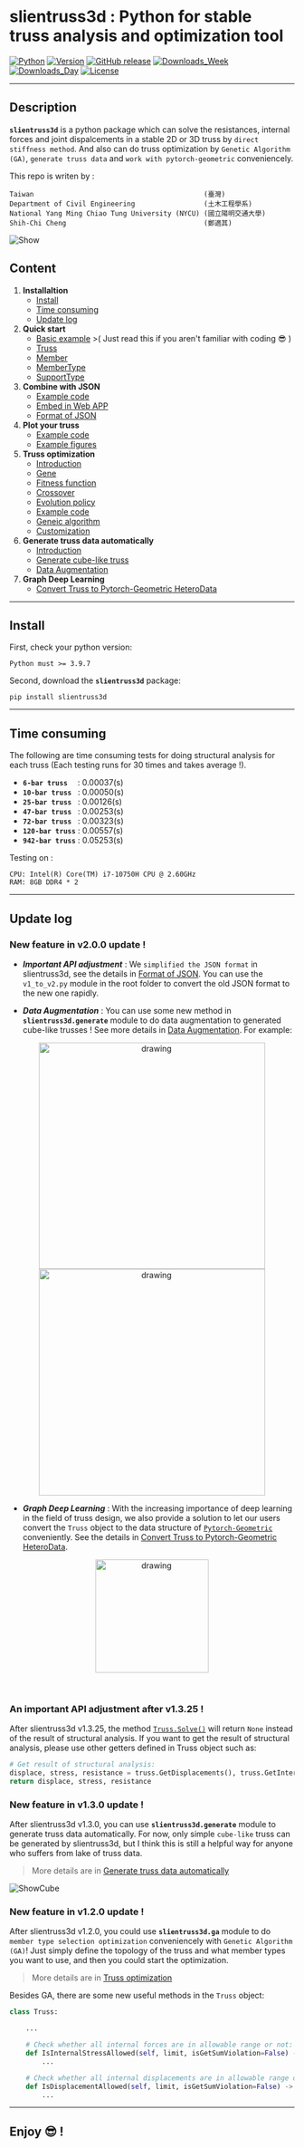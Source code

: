 # **slientruss3d** : Python for stable truss analysis and optimization tool

[![Python](https://img.shields.io/pypi/pyversions/slientruss3d)](https://pypi.org/project/slientruss3d/)
[![Version](https://img.shields.io/pypi/v/slientruss3d)](https://pypi.org/project/slientruss3d/)
[![GitHub release](https://img.shields.io/github/release/leo27945875/Python_Stable_3D_Truss_Analysis.svg)](https://github.com/leo27945875/Python_Stable_3D_Truss_Analysis/releases)
[![Downloads_Week](https://img.shields.io/pypi/dm/slientruss3d?color=red)](https://pypi.org/project/slientruss3d/)
[![Downloads_Day](https://img.shields.io/pypi/dd/slientruss3d?color=red)](https://pypi.org/project/slientruss3d/)
[![License](https://img.shields.io/github/license/leo27945875/Python_Stable_3D_Truss_Analysis)](https://github.com/leo27945875/Python_Stable_3D_Truss_Analysis/blob/master/LICENSE.txt)

---

## Description

**`slientruss3d`** is a python package which can solve the resistances, internal forces and joint dispalcements in a stable 2D or 3D truss by `direct stiffness method`. And also can do truss optimization by `Genetic Algorithm (GA)`, `generate truss data` and `work with pytorch-geometric` conveniencely.  
  
This repo is writen by  :

```text
Taiwan                                          (臺灣)
Department of Civil Engineering                 (土木工程學系)
National Yang Ming Chiao Tung University (NYCU) (國立陽明交通大學)
Shih-Chi Cheng                                  (鄭適其)
```

![Show](./plot/bar-6_plot_0.png)

## Content

1. **Installaltion**
    - [Install](#Install)
    - [Time consuming](#Time-consuming)
    - [Update log](#Update-log)
2. **Quick start**
    - [Basic example](./detail/how_to_use.md#Basic-example) >( Just read this if you aren't familiar with coding 😎 )
    - [Truss](./detail/how_to_use.md#Truss)
    - [Member](./detail/how_to_use.md#Member)
    - [MemberType](./detail/how_to_use.md#Define-a-new-member)
    - [SupportType](./detail/how_to_use.md#Define-a-new-joint)
3. **Combine with JSON**
    - [Example code](./detail/combine_with_JSON.md#Example)
    - [Embed in Web APP](./detail/combine_with_JSON.md#Embed-in-Web-APP)
    - [Format of JSON](./detail/combine_with_JSON.md#Format-of-JSON)
4. **Plot your truss**
    - [Example code](./detail/plot_your_truss.md#Example-code)
    - [Example figures](./detail/plot_your_truss.md#Example-figures)
5. **Truss optimization**
    - [Introduction](./detail/truss_optimization.md#Introduction)
    - [Gene](./detail/truss_optimization.md#Gene-data-structure)
    - [Fitness function](./detail/truss_optimization.md#Fitness-function)
    - [Crossover](./detail/truss_optimization.md#Crossover)
    - [Evolution policy](./detail/truss_optimization.md#Evolution-policy)
    - [Example code](./detail/truss_optimization.md#Example)
    - [Geneic algorithm](./detail/truss_optimization.md#Geneic-algorithm)
    - [Customization](./detail/truss_optimization.md#Customization)
6. **Generate truss data automatically**
    - [Introduction](./detail/gen_truss.md#Introduction)
    - [Generate cube-like truss](./detail/gen_truss.md#Generate-cube-like-truss)
    - [Data Augmentation](./detail/gen_truss.md#data-augmentation)
7. **Graph Deep Learning**
    - [Convert Truss to Pytorch-Geometric HeteroData](./detail/to_PyG#convert-truss-to-pytorch-geometric-heterodata)

---

## Install

First, check your python version:

```text
Python must >= 3.9.7
```

Second, download the **`slientruss3d`** package:

```text
pip install slientruss3d 
```

---

## Time consuming

The following are time consuming tests for doing structural analysis for each truss (Each testing runs for 30 times and takes average !).

- **`6-bar truss`**&ensp;&ensp; : 0.00037(s)
- **`10-bar truss`**&ensp; : 0.00050(s)
- **`25-bar truss`**&ensp; : 0.00126(s)
- **`47-bar truss`**&ensp; : 0.00253(s)
- **`72-bar truss`**&ensp; : 0.00323(s)
- **`120-bar truss`** : 0.00557(s)
- **`942-bar truss`** : 0.05253(s)

Testing on :

```text
CPU: Intel(R) Core(TM) i7-10750H CPU @ 2.60GHz
RAM: 8GB DDR4 * 2
```

---

## Update log

### New feature in v2.0.0 update !

- _**Important API adjustment**_ : We `simplified the JSON format` in slientruss3d, see the details in [Format of JSON](./detail/combine_with_JSON.md#Format-of-JSON). You can use the `v1_to_v2.py` module in the root folder to convert the old JSON format to the new one rapidly.

- _**Data Augmentation**_ : You can use some new method in **`slientruss3d.generate`** module to do data augmentation to generated cube-like trusses ! See more details in [Data Augmentation](./detail/gen_truss.md#data-augmentation).  For example:  

<p align="center">
    <img src="./detail/figure/before_aug.png" alt="drawing" width="400"/>
    <img src="./detail/figure/after_aug.png" alt="drawing" width="400"/>
</p>

- _**Graph Deep Learning**_ : With the increasing importance of deep learning in the field of truss design, we also provide a solution to let our users convert the `Truss` object to the data structure of [`Pytorch-Geometric`](https://github.com/pyg-team/pytorch_geometric) conveniently. See the details in [Convert Truss to Pytorch-Geometric HeteroData](./detail/to_PyG#convert-truss-to-pytorch-geometric-heterodata).

<p align="center">
    <img src="https://raw.githubusercontent.com/pyg-team/pyg_sphinx_theme/master/pyg_sphinx_theme/static/img/pyg_logo_text.svg?sanitize=true" alt="drawing" width="200"/>
</p>

&ensp;  

### An important API adjustment after v1.3.25 !

After slientruss3d v1.3.25, the method [`Truss.Solve()`](./detail/how_to_use.md#Do-structural-analysis) will return `None` instead of the result of structural analysis. If you want to get the result of structural analysis, please use other getters defined in Truss object such as:

```python
# Get result of structural analysis:
displace, stress, resistance = truss.GetDisplacements(), truss.GetInternalStresses(), truss.GetResistances()
return displace, stress, resistance
```

### New feature in v1.3.0 update !

After slientruss3d v1.3.0, you can use **`slientruss3d.generate`** module to generate truss data automatically. For now, only simple `cube-like` truss can be generated by slientruss3d, but I think this is still a helpful way for anyone who suffers from lake of truss data.

> More details are in [Generate truss data automatically](./detail/gen_truss.md)

![ShowCube](./detail/figure/show_cube.png)

### New feature in v1.2.0 update !

After slientruss3d v1.2.0, you could use **`slientruss3d.ga`** module to do `member type selection optimization` conveniencely with `Genetic Algorithm (GA)`! Just simply define the topology of the truss and what member types you want to use, and then you could start the optimization.  

> More details are in [Truss optimization](./detail/truss_optimization.md)

Besides GA, there are some new useful methods in the `Truss` object:

```python
class Truss:

    ...

    # Check whether all internal forces are in allowable range or not:
    def IsInternalStressAllowed(self, limit, isGetSumViolation=False) -> tuple[bool, dict | float]: 
        ...

    # Check whether all internal displacements are in allowable range or not:
    def IsDisplacementAllowed(self, limit, isGetSumViolation=False) -> tuple[bool, dict | float]:
        ...

```

---

## Enjoy 😎 !
